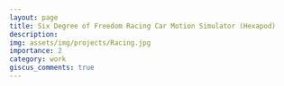 ```yaml
---
layout: page
title: Six Degree of Freedom Racing Car Motion Simulator (Hexapod)
description:
img: assets/img/projects/Racing.jpg
importance: 2
category: work
giscus_comments: true
---
```


